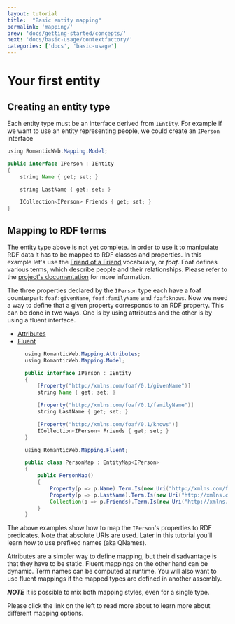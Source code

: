 ```yaml
---
layout: tutorial
title:  "Basic entity mapping"
permalink: 'mapping/'
prev: 'docs/getting-started/concepts/'
next: 'docs/basic-usage/contextfactory/'
categories: ['docs', 'basic-usage']
---
```


# Your first entity

## Creating an entity type

Each entity type must be an interface derived from `IEntity`. For example if we want to use an entity representing people, we could create an `IPerson` interface

``` java
using RomanticWeb.Mapping.Model;

public interface IPerson : IEntity
{
    string Name { get; set; }

    string LastName { get; set; }

    ICollection<IPerson> Friends { get; set; }
}
```

## Mapping to RDF terms

The entity type above is not yet complete. In order to use it to manipulate RDF data it has to be mapped to RDF classes
and properties. In this example let's use the [Friend of a Friend][foaf] vocabulary, or _foaf_. Foaf defines various
terms, which describe people and their relationships. Please refer to the [project's documentation][foaf-doc] for
more information.

The three properties declared by the `IPerson` type each have a foaf counterpart: `foaf:givenName`, `foaf:familyName`
and `foaf:knows`. Now we need a way to define that a given property corresponds to an RDF property. This can be done
in two ways. One is by using attributes and the other is by using a fluent interface.

<ul class="nav nav-tabs" role="tablist"  id="mytab">
  <li class="active"><a href="#attrs" role="tab" data-toggle="tab">Attributes</a></li>
  <li><a href="#fluent" role="tab" data-toggle="tab">Fluent</a></li>
</ul>

<dd class="tab-content">
  <div class="tab-pane active" id="attrs">

``` java
using RomanticWeb.Mapping.Attributes;
using RomanticWeb.Mapping.Model;

public interface IPerson : IEntity
{
    [Property("http://xmlns.com/foaf/0.1/givenName")]
    string Name { get; set; }

    [Property("http://xmlns.com/foaf/0.1/familyName")]
    string LastName { get; set; }

    [Property("http://xmlns.com/foaf/0.1/knows")]
    ICollection<IPerson> Friends { get; set; }
}
```

  </div>
  <div class="tab-pane" id="fluent">

``` java
using RomanticWeb.Mapping.Fluent;

public class PersonMap : EntityMap<IPerson>
{
    public PersonMap()
    {
        Property(p => p.Name).Term.Is(new Uri("http://xmlns.com/foaf/0.1/givenName"));
        Property(p => p.LastName).Term.Is(new Uri("http://xmlns.com/foaf/0.1/familyName"));
        Collection(p => p.Friends).Term.Is(new Uri("http://xmlns.com/foaf/0.1/knows"));
    }
}
```

  </div>
</dd>

The above examples show how to map the `IPerson`'s properties to RDF predicates.
Note that absolute URIs are used. Later in this tutorial you'll learn how to use prefixed names (aka QNames).

Attributes are a simpler way to define mapping, but their disadvantage is that they have to be static.
Fluent mappings on the other hand can be dynamic. Term names can be computed at runtime. You will also want to use
fluent mappings if the mapped types are defined in another assembly.

**_NOTE_**
It is possible to mix both mapping styles, even for a single type.

Please click the link on the left to read more about to learn more about different mapping options.

[foaf]: http://www.foaf-project.org/
[foaf-doc]: http://xmlns.com/foaf/spec/
[fnh]: http://www.fluentnhibernate.org/